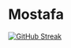 # Mostafa
<!-- <p><img align="center" src="https://github-readme-streak-stats.herokuapp.com/?user=mostafa123c&" alt="mostafa123c" /></p> -->
[![GitHub Streak](https://streak-stats.demolab.com?user=mostafa123c&theme=dark)](https://git.io/streak-stats)
